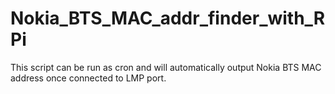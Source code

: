 # Nokia_BTS_MAC_addr_finder_with_RPi
This script can be run as cron and will automatically output Nokia BTS MAC address once connected to LMP port.

